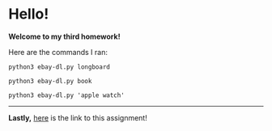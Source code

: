 # Hello!
**Welcome to my third homework!**

<p>Here are the commands I ran:</p>

<pre><code>python3 ebay-dl.py longboard
</code></pre>
<pre><code>python3 ebay-dl.py book 
</code></pre>
<pre><code>python3 ebay-dl.py 'apple watch'
</code></pre>

---

**Lastly,** [here](https://github.com/mikeizbicki/cmc-csci040/tree/2021fall/hw_03) is the link to this assignment!